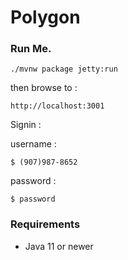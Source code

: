 ﻿# Polygon

### Run Me.

```./mvnw package jetty:run```

then browse to : 

```http://localhost:3001```

Signin : 

username : 

    $ (907)987-8652

password : 

    $ password


### Requirements

* Java 11 or newer









